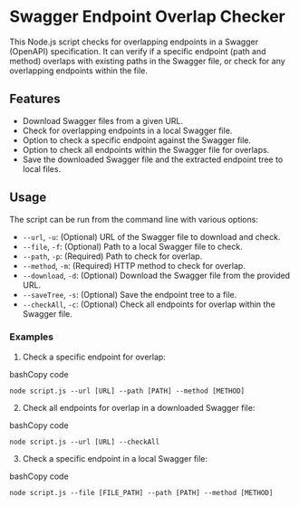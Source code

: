 # Swagger Endpoint Overlap Checker

This Node.js script checks for overlapping endpoints in a Swagger (OpenAPI) specification. It can verify if a specific endpoint (path and method) overlaps with existing paths in the Swagger file, or check for any overlapping endpoints within the file.

## Features

- Download Swagger files from a given URL.
- Check for overlapping endpoints in a local Swagger file.
- Option to check a specific endpoint against the Swagger file.
- Option to check all endpoints within the Swagger file for overlaps.
- Save the downloaded Swagger file and the extracted endpoint tree to local files.

## Usage

The script can be run from the command line with various options:

*   `--url`, `-u`: (Optional) URL of the Swagger file to download and check.
*   `--file`, `-f`: (Optional) Path to a local Swagger file to check.
*   `--path`, `-p`: (Required) Path to check for overlap.
*   `--method`, `-m`: (Required) HTTP method to check for overlap.
*   `--download`, `-d`: (Optional) Download the Swagger file from the provided URL.
*   `--saveTree`, `-s`: (Optional) Save the endpoint tree to a file.
*   `--checkAll`, `-c`: (Optional) Check all endpoints for overlap within the Swagger file.

### Examples

1.  Check a specific endpoint for overlap:

bashCopy code

`node script.js --url [URL] --path [PATH] --method [METHOD]`

2.  Check all endpoints for overlap in a downloaded Swagger file:

bashCopy code

`node script.js --url [URL] --checkAll`

3.  Check a specific endpoint in a local Swagger file:

bashCopy code

`node script.js --file [FILE_PATH] --path [PATH] --method [METHOD]`
